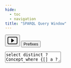 ```yaml
---
hide:
  - toc
  - navigation
title: "SPARQL Query Window"
---
```


<button id="execute_sparql" title="Execute this query, (also use Ctrl+Enter)" hx_post="/shmarql/fragments/sparql" hx_target="#results" hx_swap="innerHTML">
    <svg xmlns="http://www.w3.org/2000/svg" width="32" height="32" fill="currentColor" class="bi bi-play-btn" viewBox="0 0 16 16">
                <path d="M6.79 5.093A.5.5 0 0 0 6 5.5v5a.5.5 0 0 0 .79.407l3.5-2.5a.5.5 0 0 0 0-.814l-3.5-2.5z"/>
                <path d="M0 4a2 2 0 0 1 2-2h12a2 2 0 0 1 2 2v8a2 2 0 0 1-2 2H2a2 2 0 0 1-2-2V4zm15 0a1 1 0 0 0-1-1H2a1 1 0 0 0-1 1v8a1 1 0 0 0 1 1h12a1 1 0 0 0 1-1V4z"/>
    </svg>
</button>
<button id="prefixes" class="bg-slate-300 hover:bg-slate-400 text-black px-2 rounded-lg shadow-xl transition duration-300 font-bold" name="prefixes">
Prefixes
      <script>
me().on("click", async ev => {

    let editorContent = sparqleditor.doc.getValue();
    let prefixContent = `PREFIX rdf: <http://www.w3.org/1999/02/22-rdf-syntax-ns#>

PREFIX rdfs: <http://www.w3.org/2000/01/rdf-schema#>
PREFIX owl: <http://www.w3.org/2002/07/owl#>
PREFIX schema: <http://schema.org/>
PREFIX wd: <http://www.wikidata.org/entity/>
PREFIX wds: <http://www.wikidata.org/entity/statement/>
PREFIX wikibase: <http://wikiba.se/ontology#>
PREFIX wdt: <http://www.wikidata.org/prop/direct/>
PREFIX skos: <http://www.w3.org/2004/02/skos/core#>
PREFIX dct: <http://purl.org/dc/terms/>
PREFIX dc: <http://purl.org/dc/elements/1.1/>
PREFIX dbr: <http://dbpedia.org/resource/>
PREFIX rico: <https://www.ica.org/standards/RiC/ontology#>
PREFIX geo: <http://www.w3.org/2003/01/geo/wgs84_pos#>
PREFIX sh: <http://www.w3.org/ns/shacl#>
PREFIX xsd: <http://www.w3.org/2001/XMLSchema#>
PREFIX virtrdfdata: <http://www.openlinksw.com/virtrdf-data-formats#>
PREFIX virtrdf: <http://www.openlinksw.com/schemas/virtrdf#>
PREFIX shmarql: <https://shmarql.com/>
PREFIX cto: <https://nfdi4culture.de/ontology#>
PREFIX nfdi4culture: <https://nfdi4culture.de/id/>
PREFIX nfdicore: <https://nfdi.fiz-karlsruhe.de/ontology/>
PREFIX factgrid: <https://database.factgrid.de/entity/>
`;
sparqleditor.doc.setValue(prefixContent + editorContent);

})
</script>
</button>

<div>
    <textarea id="code" name="code">select distinct ?Concept where {[] a ?Concept} LIMIT 999</textarea>
</div>

<div id="results"></div>

<script src="/shmarql/static/editor.js"></script>
<script src="/shmarql/static/matchbrackets.js"></script>
<script src="/shmarql/static/sparql.js"></script>
<script src="/shmarql/static/htmx-2.0.3.min.js"></script>
<script src="/shmarql/static/surreal-1.3.0.js"></script>

<script>
  const link = document.createElement("link");
  link.rel = "stylesheet";
  link.href = "/shmarql/static/codemirror.css";
  document.head.appendChild(link);


document.addEventListener("DOMContentLoaded", function () {
  sparqleditor = CodeMirror.fromTextArea(document.getElementById("code"), {
    mode: "application/sparql-query",
    matchBrackets: true,
    lineNumbers: true,
  });
  results = document.getElementById("results");
});

function updateProgress() {
    let progress = Math.round((Date.now() - queryStarted) / 1000);
    results.innerHTML = `<div aria-busy="true">Query in progress, took ${progress}s so far...</div>`;
    progress_counter = setTimeout(updateProgress, 1000);
}

document.body.addEventListener("htmx:afterRequest", function (evt) {
    if(progress_counter) {
        clearTimeout(progress_counter);
    }    
});

document.body.addEventListener("htmx:configRequest", function (evt) {
  if (evt.shiftKey) {
        console.log("Shift key was pressed during the click!");
  }

  if (evt.detail.elt.id === "execute_sparql") {
    let the_query = sparqleditor.doc.getValue();
    evt.detail.parameters["query"] = the_query;
    results.innerHTML = '<div aria-busy="true">Loading...</div>';
    history.pushState({ query: the_query }, "", "shmarql?query=" + encodeURIComponent(the_query));
    queryStarted = Date.now();
    progress_counter = setTimeout(updateProgress, 1000);    
  }
});

document.body.addEventListener("keypress", function (evt) {
    if (evt.ctrlKey && evt.key === "Enter") {
        evt.preventDefault();
        htmx.trigger(document.getElementById("execute_sparql"), "click");
    }
});
</script>
